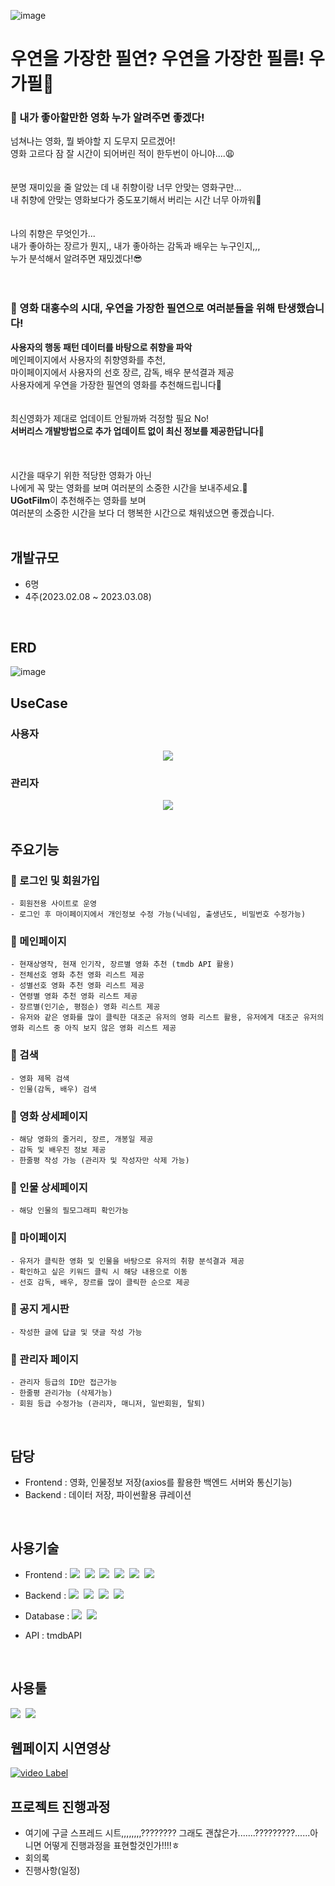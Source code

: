![image](https://user-images.githubusercontent.com/112916825/229807684-80bcee1b-6cec-40ac-925b-4c7c2926efec.png)
# 우연을 가장한 필연? 우연을 가장한 필름! 우가필🎥

### 🤨 내가 좋아할만한 영화 누가 알려주면 좋겠다!
넘쳐나는 영화, 뭘 봐야할 지 도무지 모르겠어!<br>
영화 고르다 잠 잘 시간이 되어버린 적이 한두번이 아니야....😩<br>
<br>
<br>
분명 재미있을 줄 알았는 데 내 취향이랑 너무 안맞는 영화구만...<br>
내 취향에 안맞는 영화보다가 중도포기해서 버리는 시간 너무 아까워🤯<br>
<br>
<br>
나의 취향은 무엇인가...<br>
내가 좋아하는 장르가 뭔지,, 내가 좋아하는 감독과 배우는 누구인지,,,<br>
누가 분석해서 알려주면 재밌겠다!😎
<br>
<br>
<br>
### 🎥 영화 대홍수의 시대, 우연을 가장한 필연으로 여러분들을 위해 탄생했습니다!
<b>사용자의 행동 패턴 데이터를 바탕으로 취향을 파악</b><br>
메인페이지에서 사용자의 취향영화를 추천,<br>
마이페이지에서 사용자의 선호 장르, 감독, 배우 분석결과 제공<br> 
사용자에게 우연을 가장한 필연의 영화를 추천해드립니다💓<br> 
<br> 
<br>
최신영화가 제대로 업데이트 안될까봐 걱정할 필요 No!<br>
<b>서버리스 개발방법으로 추가 업데이트 없이 최신 정보를 제공한답니다</b>🤭<br> 
<br>
<br>
<br>
시간을 때우기 위한 적당한 영화가 아닌<br>
나에게 꼭 맞는 영화를 보며 여러분의 소중한 시간을 보내주세요.🥰<br>
<b>UGotFilm</b>이 추천해주는 영화를 보며<br>
여러분의 소중한 시간을 보다 더 행복한 시간으로 채워냈으면 좋겠습니다.<br>
<br>

## 개발규모
- 6명
- 4주(2023.02.08 ~ 2023.03.08)
<br>

## ERD
![image](https://user-images.githubusercontent.com/112916825/229819631-05540c94-f9f4-45ff-a072-c1522583aef0.png)
<br>

## UseCase
### 사용자
<div align="center">
<img src="https://user-images.githubusercontent.com/112916825/229819788-735276af-17f9-42f5-a3de-137f3d3d1b49.png">
</div>

### 관리자
<div align="center">
<img src="https://user-images.githubusercontent.com/112916825/229820006-82722358-d1ae-4c96-bf1f-882da3af2746.png">
</div>
<br>

## 주요기능
### 🎥 로그인 및 회원가입
```
- 회원전용 사이트로 운영
- 로그인 후 마이페이지에서 개인정보 수정 가능(닉네임, 출생년도, 비밀번호 수정가능)
```
### 🎥 메인페이지
```
- 현재상영작, 현재 인기작, 장르별 영화 추천 (tmdb API 활용)
- 전체선호 영화 추천 영화 리스트 제공
- 성별선호 영화 추천 영화 리스트 제공
- 연령별 영화 추천 영화 리스트 제공
- 장르별(인기순, 평점순) 영화 리스트 제공
- 유저와 같은 영화를 많이 클릭한 대조군 유저의 영화 리스트 활용, 유저에게 대조군 유저의 영화 리스트 중 아직 보지 않은 영화 리스트 제공
```
### 🎥 검색
```
- 영화 제목 검색
- 인물(감독, 배우) 검색
```
### 🎥 영화 상세페이지
```
- 해당 영화의 줄거리, 장르, 개봉일 제공
- 감독 및 배우진 정보 제공
- 한줄평 작성 가능 (관리자 및 작성자만 삭제 가능)
```
### 🎥 인물 상세페이지
```
- 해당 인물의 필모그래피 확인가능
```
### 🎥 마이페이지
```
- 유저가 클릭한 영화 및 인물을 바탕으로 유저의 취향 분석결과 제공
- 확인하고 싶은 키워드 클릭 시 해당 내용으로 이동
- 선호 감독, 배우, 장르를 많이 클릭한 순으로 제공
```
### 🎥 공지 게시판
```
- 작성한 글에 답글 및 댓글 작성 가능
```
### 🎥 관리자 페이지
```
- 관리자 등급의 ID만 접근가능
- 한줄평 관리가능 (삭제가능)
- 회원 등급 수정가능 (관리자, 매니저, 일반회원, 탈퇴)
```
<br>

## 담당
- Frontend : 영화, 인물정보 저장(axios를 활용한 백엔드 서버와 통신기능)
- Backend : 데이터 저장, 파이썬활용 큐레이션
<br>

## 사용기술
- Frontend : <img src="https://img.shields.io/badge/HTML5-E34F26?style=flat&logo=HTML5&logoColor=white"/>&nbsp;&nbsp;<img src="https://img.shields.io/badge/CSS3-1572B6?style=flat&logo=CSS3&logoColor=white"/>&nbsp;&nbsp;<img src="https://img.shields.io/badge/Javascript-F7DF1E?style=flat&logo=Javascript&logoColor=white"/>&nbsp;&nbsp;<img src="https://img.shields.io/badge/jQuery-0769AD?style=flat&logo=jQuery&logoColor=white"/>&nbsp;&nbsp;<img src="https://img.shields.io/badge/React-61DAFB?style=flat&logo=React&logoColor=white"/>&nbsp;&nbsp;<img src="https://img.shields.io/badge/Bootstrap-7952B3?style=flat&logo=Bootstrap&logoColor=white"/>
- Backend : <img src="https://img.shields.io/badge/Java-007396?style=flat&logo=Conda-Forge&logoColor=white" />&nbsp;&nbsp;<img src="https://img.shields.io/badge/Spring Boot-6DB33F?style=flat&logo=Spring Boot&logoColor=white"/>&nbsp;&nbsp;<img src="https://img.shields.io/badge/Python-3776AB?style=flat&logo=Python&logoColor=white"/>&nbsp;&nbsp;<img src="https://img.shields.io/badge/flask-000000?style=flat&logo=flask&logoColor=white"/>
- Database : <img src="https://img.shields.io/badge/Oracle-F80000?style=flat&logo=Oracle&logoColor=white"/>&nbsp;&nbsp;<img src="https://img.shields.io/badge/Mybatis-000000?style=flat&logo=Fluentd&logoColor=white" />

- API : tmdbAPI
<br>

## 사용툴
<img src="https://img.shields.io/badge/EclipseIDE-2C2255?style=flat&logo=Eclipse IDE&logoColor=white"/>&nbsp;&nbsp;<img src="https://img.shields.io/badge/VisualStudioCode-007ACC?style=flat&logo=Visual Studio Code&logoColor=white"/>
<br>

## 웹페이지 시연영상
[![video Label](http://img.youtube.com/vi/1J-S5kbfgYo/0.jpg)](https://youtu.be/1J-S5kbfgYo)

## 프로젝트 진행과정
- 여기에 구글 스프레드 시트,,,,,,,,???????? 그래도 괜찮은가.......?????????......아니면 어떻게 진행과정을 표현할것인가!!!!ㅎ
- 회의록
- 진행사항(일정)
